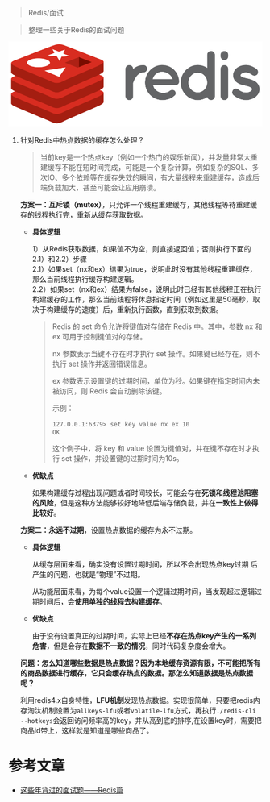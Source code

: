> Redis/面试

> 整理一些关于Redis的面试问题

<img src="../../assert/Redis_Logo.svg" align=center/>

1. 针对Redis中热点数据的缓存怎么处理？

    > 当前key是一个热点key（例如一个热门的娱乐新闻），并发量非常大重建缓存不能在短时间完成，可能是一个复杂计算，例如复杂的SQL、多次IO、多个依赖等在缓存失效的瞬间，有大量线程来重建缓存，造成后端负载加大，甚至可能会让应用崩溃。

    **方案一：互斥锁（mutex）**，只允许一个线程重建缓存，其他线程等待重建缓存的线程执行完，重新从缓存获取数据。

    * **具体逻辑**

        1）从Redis获取数据，如果值不为空，则直接返回值；否则执行下面的2.1）和2.2）步骤   
            2.1）如果set（nx和ex）结果为true，说明此时没有其他线程重建缓存， 那么当前线程执行缓存构建逻辑。  
            2.2）如果set（nx和ex）结果为false，说明此时已经有其他线程正在执行构建缓存的工作，那么当前线程将休息指定时间（例如这里是50毫秒，取决于构建缓存的速度）后，重新执行函数，直到获取到数据。

        > Redis 的 set 命令允许将键值对存储在 Redis 中。其中，参数 nx 和 ex 可用于控制键值对的存储。
        >
        > nx 参数表示当键不存在时才执行 set 操作。如果键已经存在，则不执行 set 操作并返回错误信息。
        >
        > ex 参数表示设置键的过期时间，单位为秒。如果键在指定时间内未被访问，则 Redis 会自动删除该键。
        >
        > 示例：
        >
        > ```shell
        > 127.0.0.1:6379> set key value nx ex 10
        > OK
        > ```
        >
        > 这个例子中，将 key 和 value 设置为键值对，并在键不存在时才执行 set 操作，并设置键的过期时间为10s。

    * **优缺点**

        如果构建缓存过程出现问题或者时间较长，可能会存在**死锁和线程池阻塞的风险**，但是这种方法能够较好地降低后端存储负载，并在**一致性上做得比较好**。

    **方案二：永远不过期**，设置热点数据的缓存为永不过期。

    * **具体逻辑**

        从缓存层面来看，确实没有设置过期时间，所以不会出现热点key过期 后产生的问题，也就是“物理”不过期。

        从功能层面来看，为每个value设置一个逻辑过期时间，当发现超过逻辑过期时间后，会**使用单独的线程去构建缓存**。

    * **优缺点**

        由于没有设置真正的过期时间，实际上已经**不存在热点key产生的一系列危害**，但是会存在**数据不一致的情况**，同时代码复杂度会增大。

    **问题：怎么知道哪些数据是热点数据？因为本地缓存资源有限，不可能把所有的商品数据进行缓存，它只会缓存热点的数据。那怎么知道数据是热点数据呢？**

    利用redis4.x自身特性，**LFU机制**发现热点数据。实现很简单，只要把redis内存淘汰机制设置为`allkeys-lfu`或者`volatile-lfu`方式，再执行`./redis-cli --hotkeys`会返回访问频率高的key，并从高到底的排序,在设置key时，需要把商品id带上，这样就是知道是哪些商品了。

# 参考文章

* [这些年背过的面试题——Redis篇](https://mp.weixin.qq.com/s/8-Lf5KiyclW77uQwrYDTCw)